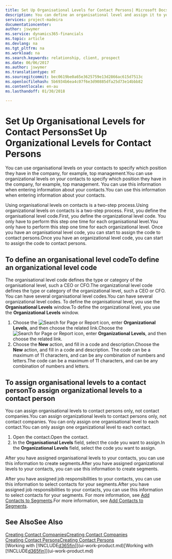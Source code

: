 ```yaml
---
title: Set Up Organisational Levels for Contact Persons| Microsoft Docs
description: You can define an organisational level and assign it to your contact to indicate the position they have in their company, for example, top management.
services: project-madeira
documentationcenter: 
author: jswymer
ms.service: dynamics365-financials
ms.topic: article
ms.devlang: na
ms.tgt_pltfrm: na
ms.workload: na
ms.search.keywords: relationship, client, prospect
ms.date: 06/06/2017
ms.author: jswymer
ms.translationtype: HT
ms.sourcegitcommit: bec0619be0a65e3625759e13d2866ac615d7513c
ms.openlocfilehash: 5b6934b6ea4c07f6e3d90885dfa25d73e14bbb82
ms.contentlocale: en-au
ms.lasthandoff: 01/30/2018

---
```

# <a name="set-up-organizational-levels-for-contact-persons"></a><span data-ttu-id="3bae3-103">Set Up Organisational Levels for Contact Persons</span><span class="sxs-lookup"><span data-stu-id="3bae3-103">Set Up Organizational Levels for Contact Persons</span></span>
<span data-ttu-id="3bae3-104">You can use organisational levels on your contacts to specify which position they have in the company, for example, top management.</span><span class="sxs-lookup"><span data-stu-id="3bae3-104">You can use organizational levels on your contacts to specify which position they have in the company, for example, top management.</span></span> <span data-ttu-id="3bae3-105">You can use this information when entering information about your contacts.</span><span class="sxs-lookup"><span data-stu-id="3bae3-105">You can use this information when entering information about your contacts.</span></span>

<span data-ttu-id="3bae3-106">Using organisational levels on contacts is a two-step process.</span><span class="sxs-lookup"><span data-stu-id="3bae3-106">Using organizational levels on contacts is a two-step process.</span></span> <span data-ttu-id="3bae3-107">First, you define the organisational level code.</span><span class="sxs-lookup"><span data-stu-id="3bae3-107">First, you define the organizational level code.</span></span> <span data-ttu-id="3bae3-108">You only have to perform this step one time for each organisational level.</span><span class="sxs-lookup"><span data-stu-id="3bae3-108">You only have to perform this step one time for each organizational level.</span></span> <span data-ttu-id="3bae3-109">Once you have an organisational level code, you can start to assign the code to contact persons.</span><span class="sxs-lookup"><span data-stu-id="3bae3-109">Once you have an organizational level code, you can start to assign the code to contact persons.</span></span>

## <a name="to-define-an-organizational-level-code"></a><span data-ttu-id="3bae3-110">To define an organisational level code</span><span class="sxs-lookup"><span data-stu-id="3bae3-110">To define an organizational level code</span></span>
<span data-ttu-id="3bae3-111">The organisational level code defines the type or category of the organisational level, such a CEO  or CFO.</span><span class="sxs-lookup"><span data-stu-id="3bae3-111">The organizational level code defines the type or category of the organizational level, such a CEO  or CFO.</span></span> <span data-ttu-id="3bae3-112">You can have several organisational level codes.</span><span class="sxs-lookup"><span data-stu-id="3bae3-112">You can have several organizational level codes.</span></span> <span data-ttu-id="3bae3-113">To define the organisational level, you use the **Organisational Levels** window.</span><span class="sxs-lookup"><span data-stu-id="3bae3-113">To define the organizational level, you use the **Organizational Levels** window.</span></span>

1. <span data-ttu-id="3bae3-114">Choose the ![Search for Page or Report](media/ui-search/search_small.png "Search for Page or Report icon") icon, enter **Organizational Levels**, and then choose the related link.</span><span class="sxs-lookup"><span data-stu-id="3bae3-114">Choose the ![Search for Page or Report](media/ui-search/search_small.png "Search for Page or Report icon") icon, enter **Organizational Levels**, and then choose the related link.</span></span>
2. <span data-ttu-id="3bae3-115">Choose the **New** action, and fill in a code and description.</span><span class="sxs-lookup"><span data-stu-id="3bae3-115">Choose the **New** action, and fill in a code and description.</span></span> <span data-ttu-id="3bae3-116">The code can be a maximum of 11 characters, and can be any combination of numbers and letters.</span><span class="sxs-lookup"><span data-stu-id="3bae3-116">The code can be a maximum of 11 characters, and can be any combination of numbers and letters.</span></span>

## <a name="to-assign-organizational-levels-to-a-contact-person"></a><span data-ttu-id="3bae3-117">To assign organisational levels to a contact person</span><span class="sxs-lookup"><span data-stu-id="3bae3-117">To assign organizational levels to a contact person</span></span>
<span data-ttu-id="3bae3-118">You can assign organisational levels to contact persons only, not contact companies.</span><span class="sxs-lookup"><span data-stu-id="3bae3-118">You can assign organizational levels to contact persons only, not contact companies.</span></span> <span data-ttu-id="3bae3-119">You can only assign one organisational level to each contact.</span><span class="sxs-lookup"><span data-stu-id="3bae3-119">You can only assign one organizational level to each contact.</span></span>

1. <span data-ttu-id="3bae3-120">Open the contact.</span><span class="sxs-lookup"><span data-stu-id="3bae3-120">Open the contact.</span></span>
2. <span data-ttu-id="3bae3-121">In the **Organisational Levels** field, select the code you want to assign.</span><span class="sxs-lookup"><span data-stu-id="3bae3-121">In the **Organizational Levels** field, select the code you want to assign.</span></span>

<span data-ttu-id="3bae3-122">After you have assigned organisational levels to your contacts, you can use this information to create segments.</span><span class="sxs-lookup"><span data-stu-id="3bae3-122">After you have assigned organizational levels to your contacts, you can use this information to create segments.</span></span>

<span data-ttu-id="3bae3-123">After you have assigned job responsibilities to your contacts, you can use this information to select contacts for your segments.</span><span class="sxs-lookup"><span data-stu-id="3bae3-123">After you have assigned job responsibilities to your contacts, you can use this information to select contacts for your segments.</span></span> <span data-ttu-id="3bae3-124">For more information, see [Add Contacts to Segments](marketing-add-contact-segment.md).</span><span class="sxs-lookup"><span data-stu-id="3bae3-124">For more information, see [Add Contacts to Segments](marketing-add-contact-segment.md).</span></span>

## <a name="see-also"></a><span data-ttu-id="3bae3-125">See Also</span><span class="sxs-lookup"><span data-stu-id="3bae3-125">See Also</span></span>
[<span data-ttu-id="3bae3-126">Creating Contact Companies</span><span class="sxs-lookup"><span data-stu-id="3bae3-126">Creating Contact Companies</span></span>](marketing-create-contact-companies.md)  
[<span data-ttu-id="3bae3-127">Creating Contact Persons</span><span class="sxs-lookup"><span data-stu-id="3bae3-127">Creating Contact Persons</span></span>](marketing-create-contact-persons.md)  
<span data-ttu-id="3bae3-128">[Working with [!INCLUDE[d365fin](includes/d365fin_md.md)]](ui-work-product.md)</span><span class="sxs-lookup"><span data-stu-id="3bae3-128">[Working with [!INCLUDE[d365fin](includes/d365fin_md.md)]](ui-work-product.md)</span></span>  

